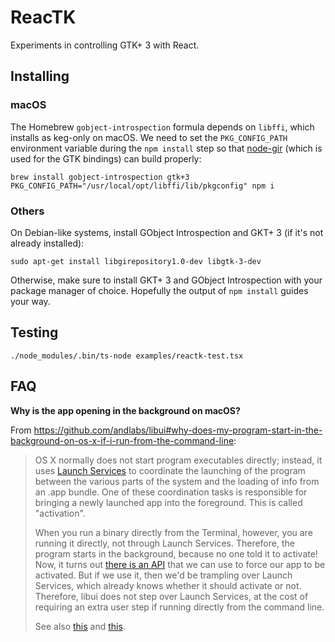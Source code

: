 # ReacTK

Experiments in controlling GTK+ 3 with React.

## Installing

### macOS

The Homebrew `gobject-introspection` formula depends on `libffi`, which installs as keg-only on macOS. We need to set the `PKG_CONFIG_PATH` environment variable during the `npm install` step so that [node-gir](https://github.com/Place1/node-gir) (which is used for the GTK bindings) can build properly:

```
brew install gobject-introspection gtk+3
PKG_CONFIG_PATH="/usr/local/opt/libffi/lib/pkgconfig" npm i
```

### Others

On Debian-like systems, install GObject Introspection and GKT+ 3 (if it's not already installed):

```
sudo apt-get install libgirepository1.0-dev libgtk-3-dev
```

Otherwise, make sure to install GKT+ 3 and GObject Introspection with your package manager of choice. Hopefully the output of `npm install` guides your way.

## Testing

```
./node_modules/.bin/ts-node examples/reactk-test.tsx
```

## FAQ

**Why is the app opening in the background on macOS?**

From https://github.com/andlabs/libui#why-does-my-program-start-in-the-background-on-os-x-if-i-run-from-the-command-line:

> OS X normally does not start program executables directly; instead, it uses [Launch Services](https://developer.apple.com/reference/coreservices/1658613-launch_services?language=objc) to coordinate the launching of the program between the various parts of the system and the loading of info from an .app bundle. One of these coordination tasks is responsible for bringing a newly launched app into the foreground. This is called "activation".
>
> When you run a binary directly from the Terminal, however, you are running it directly, not through Launch Services. Therefore, the program starts in the background, because no one told it to activate! Now, it turns out [there is an API](https://developer.apple.com/reference/appkit/nsapplication/1428468-activateignoringotherapps) that we can use to force our app to be activated. But if we use it, then we'd be trampling over Launch Services, which already knows whether it should activate or not. Therefore, libui does not step over Launch Services, at the cost of requiring an extra user step if running directly from the command line.
>
> See also [this](https://github.com/andlabs/libui/pull/20#issuecomment-211381971) and [this](http://stackoverflow.com/questions/25318524/what-exactly-should-i-pass-to-nsapp-activateignoringotherapps-to-get-my-appl).
